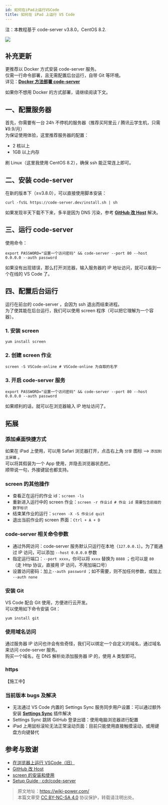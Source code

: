 ```yaml
---
id: 如何在iPad上运行VSCode
title: 如何在 iPad 上运行 VS Code
---
```


注：本教程基于 code-server v3.8.0，CentOS 8.2.

![](https://wiki-media-1253965369.cos.ap-guangzhou.myqcloud.com/img/20201221140748.jpg)

## 补充更新

更推荐以 Docker 方式安装 code-server 服务。  
仅需一行命令部署，且无需配置后台运行，自带 Git 等环境。  
详见：[**Docker 方法部署 code-server**](https://wiki-power.com/Docker%E6%96%B9%E5%BC%8F%E8%BF%90%E8%A1%8Ccode-server)

如果你不想用 Docker 的方式部署，请继续阅读下文。

## 一、配置服务器

首先，你需要有一台 24h 不停机的服务器（推荐买阿里云 / 腾讯云学生机，只需 ¥9.9/月）  
为保证使用体验，这里推荐服务器的配置：

- 2 核以上
- 1GB 以上内存

刷 Linux（这里我使用 CentOS 8.2），确保 ssh 能正常连上即可。



## 二、安装 code-server



在新的版本下（≥v3.8.0），可以直接使用脚本安装：

```shell
curl -fsSL https://code-server.dev/install.sh | sh
```

如果发现半天下载不下来，多半是因为 DNS 污染，参考 [**GitHub 改 Host**](https://wiki-power.com/GitHub改Host) 解决。

## 三、运行 code-server

使用命令：

```shell
export PASSWORD="设置一个访问密码" && code-server --port 80 --host 0.0.0.0 --auth password
```

如果没有出现错误，那么打开浏览器，输入服务器的 IP 地址访问，就可以看到一个在线的 VS Code 了。

## 四、配置后台运行

运行在前台的 code-server ，会因为 ssh 退出而结束进程。  
为了使其能在后台运行，我们可以使用 screen 程序（可以把它理解为一个容器）。

### 1. 安装 screen

```shell
yum install screen
```

### 2. 创建 screen 作业

```shell
screen -S VSCode-online # VSCode-online 为自取的名字
```

### 3. 开启 code-server 服务

```shell
export PASSWORD="设置一个访问密码" && code-server --port 80 --host 0.0.0.0 --auth password
```

如果顺利的话，就可以在浏览器输入 IP 地址访问了。

## 拓展

### 添加桌面快捷方式

如果在 iPad 上使用，可以用 Safari 浏览器打开，点击右上角 `分享` 图标 --> `添加到主屏幕` 。  
可以将其假装为一个 App 使用，并隐去浏览器状态栏。  
顺带说一句，外接键鼠也都支持。

### screen 的其他操作

- 查看正在运行的作业 id：`screen -ls`
- 重新进入运行中的 screen 作业：`screen -r 作业id # 作业 id 需要包含前缀的数字标识`
- 结束某作业的运行：`screen -X -S 作业id quit`
- 退出当前作业的 screen 界面：`Ctrl + A + D`

### code-server 相关命令参数

- 通过外网访问：code-server 服务默认只运行在本地（`127.0.0.1`）。为了能通过 IP 访问，可以添加 `--host 0.0.0.0` 参数
- 指定运行端口：`--port xxxx`，你可以将 `xxxx` 替换为 `8888` ；也可以是 `80` （走 Http 协议，直接用 IP 访问，不用加端口号）
- 设置访问密码：加上`--auth password` ；如不需要，则不加任何参数，或加上 `--auth none`

### 安装 Git

VS Code 配合 Git 使用，方便进行云开发。  
可以使用如下命令安装 Git：

```shell
yum install git
```

### 使用域名访问

通过服务器 IP 访问也许会有些奇怪，我们可以绑定一个自定义的域名，通过域名来访问 code-server 服务。  
购买一个域名，在 DNS 解析处添加服务器 IP 的，使用 A 类型即可。

### https

【施工中】

### 当前版本 bugs 及解决

- 无法通过 VS Code 内置的 Settings Sync 服务同步用户设置：可以通过额外安装 [**Settings Sync**](https://marketplace.visualstudio.com/items?itemName=Shan.code-settings-sync) 插件解决
- Settings Sync 跳转 GitHub 登录出错：使用电脑浏览器进行配置
- iPad 上用鼠标滚轮无法正常滚动页面：目前只能使用直接触摸滚动，或用键盘方向键替代

## 参考与致谢

- [在浏览器上运行 VSCode（旧）](https://wiki-power.com/在浏览器上运行VSCode（旧）)
- [GitHub 改 Host](https://wiki-power.com/GitHub改Host)
- [screen 的安装和使用](https://www.jianshu.com/p/420569381e74)
- [Setup Guide · cdr/code-server](https://github.com/cdr/code-server/blob/v3.8.0/doc/guide.md)



> 原文地址：<https://wiki-power.com/>  
> 本篇文章受 [CC BY-NC-SA 4.0](https://creativecommons.org/licenses/by/4.0/deed.zh) 协议保护，转载请注明出处。

